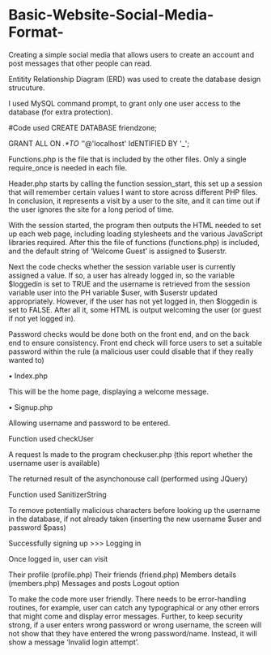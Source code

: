 # Basic-Website-Social-Media-Format-

Creating a simple social media that allows users to create an account and post messages that other people can read. 

Entitity Relationship Diagram (ERD) was used to create the database design strucuture. 

I used MySQL command prompt, to grant only one user access to the database (for extra protection). 

#Code used 
CREATE DATABASE friendzone;

GRANT ALL ON _.*TO '_'@'localhost'
IdENTIFIED BY '_';


Functions.php is the file that is included by the other files. Only a single require_once is needed in each file. 

Header.php starts by calling the function session_start, this set up a session that will remember certain values I want to store across different PHP files. In conclusion, it represents a visit by a user to the site, and it can time out if the user ignores the site for a long period of time. 

With the session started, the program then outputs the HTML needed to set up each web page, including loading stylesheets and the various JavaScript libraries required. After this the file of functions (functions.php) is included, and the default string of ‘Welcome Guest’ is assigned to $userstr. 

Next the code checks whether the session variable user is currently assigned a value. If so, a user has already logged in, so the variable $loggedin is set to TRUE and the username is retrieved from the session variable user into the PH variable $user, with $userstr updated appropriately. However, if the user has not yet logged in, then $loggedin is set to FALSE. After all it, some HTML is output welcoming the user (or guest if not yet logged in). 

Password checks would be done both on the front end, and on the back end to ensure consistency. Front end check will force users to set a suitable password within the rule (a malicious user could disable that if they really wanted to) 

•	Index.php 

This will be the home page, displaying a welcome message. 

•	Signup.php 

Allowing username and password to be entered. 

Function used  checkUser 

A request Is made to the program checkuser.php (this report whether the username user is available) 

The returned result of the asynchonouse call (performed using JQuery) 

Function used SanitizerString 

To remove potentially malicious characters before looking up the username in the database, if not already taken (inserting the new username $user and password $pass)

Successfully signing up >>> Logging in  

Once logged in, user can visit 

Their profile (profile.php)
Their friends (friend.php)
Members details (members.php)
Messages and posts 
Logout option 

To make the code more user friendly. There needs to be error-handling routines, for example, user can catch any typographical or any other errors that might come and display error messages. Further, to keep security strong, if a user enters wrong password or wrong username, the screen will not show that they have entered the wrong password/name. Instead, it will show a message ‘Invalid login attempt’. 
